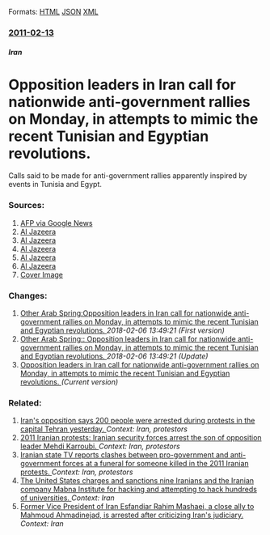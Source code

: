 
Formats: [HTML](/news/2011/02/13/opposition-leaders-in-iran-call-for-nationwide-anti-government-rallies-on-monday-in-attempts-to-mimic-the-recent-tunisian-and-egyptian-revo.html)  [JSON](/news/2011/02/13/opposition-leaders-in-iran-call-for-nationwide-anti-government-rallies-on-monday-in-attempts-to-mimic-the-recent-tunisian-and-egyptian-revo.json)  [XML](/news/2011/02/13/opposition-leaders-in-iran-call-for-nationwide-anti-government-rallies-on-monday-in-attempts-to-mimic-the-recent-tunisian-and-egyptian-revo.xml)  

### [2011-02-13](/news/2011/02/13/index.md)

##### Iran
# Opposition leaders in Iran call for nationwide anti-government rallies on Monday, in attempts to mimic the recent Tunisian and Egyptian revolutions. 

Calls said to be made for anti-government rallies apparently inspired by events in Tunisia and Egypt.


### Sources:

1. [AFP via Google News](http://www.google.com/hostednews/afp/article/ALeqM5gNJhV-MEAbPHUuZ_WzQXzeXOrwAQ?docId=CNG.e6210a294125e6051fab15d1b9c3fb5a.621)
2. [Al Jazeera](http://english.aljazeera.net/news/africa/2011/02/201121314913447933.html)
3. [Al Jazeera](http://english.aljazeera.net/news/middleeast/2011/02/2011212162526150718.html)
4. [Al Jazeera](http://english.aljazeera.net/news/middleeast/2011/02/2011213132610927713.html)
5. [Al Jazeera](http://english.aljazeera.net/news/middleeast/2011/02/2011213185556388117.html)
6. [Al Jazeera](http://english.aljazeera.net/news/middleeast/2011/02/201121395356723720.html)
6. [Cover Image](http://www.aljazeera.com/mritems/Images/2011/2/12/201121220351385150_20.jpg)

### Changes:

1. [Other Arab Spring:Opposition leaders in Iran call for nationwide anti-government rallies on Monday, in attempts to mimic the recent Tunisian and Egyptian revolutions. ](/news/2011/02/13/other-arab-spring-popposition-leaders-in-iran-call-for-nationwide-anti-government-rallies-on-monday-in-attempts-to-mimic-the-recent-tunisia.md) _2018-02-06 13:49:21 (First version)_
2. [Other Arab Spring:: Opposition leaders in Iran call for nationwide anti-government rallies on Monday, in attempts to mimic the recent Tunisian and Egyptian revolutions. ](/news/2011/02/13/other-arab-spring-opposition-leaders-in-iran-call-for-nationwide-anti-government-rallies-on-monday-in-attempts-to-mimic-the-recent-tunisi.md) _2018-02-06 13:49:21 (Update)_
2. [Opposition leaders in Iran call for nationwide anti-government rallies on Monday, in attempts to mimic the recent Tunisian and Egyptian revolutions. ](/news/2011/02/13/opposition-leaders-in-iran-call-for-nationwide-anti-government-rallies-on-monday-in-attempts-to-mimic-the-recent-tunisian-and-egyptian-revo.md) _(Current version)_

### Related:

1. [Iran's opposition says 200 people were arrested during protests in the capital Tehran yesterday. ](/news/2011/03/2/iran-s-opposition-says-200-people-were-arrested-during-protests-in-the-capital-tehran-yesterday.md) _Context: Iran, protestors_
2. [2011 Iranian protests: Iranian security forces arrest the son of opposition leader Mehdi Karroubi. ](/news/2011/02/22/2011-iranian-protests-iranian-security-forces-arrest-the-son-of-opposition-leader-mehdi-karroubi.md) _Context: Iran, protestors_
3. [Iranian state TV reports clashes between pro-government and anti-government forces at a funeral for someone killed in the 2011 Iranian protests. ](/news/2011/02/16/iranian-state-tv-reports-clashes-between-pro-government-and-anti-government-forces-at-a-funeral-for-someone-killed-in-the-2011-iranian-prote.md) _Context: Iran, protestors_
4. [The United States charges and sanctions nine Iranians and the Iranian company Mabna Institute for hacking and attempting to hack hundreds of universities. ](/news/2018/03/23/the-united-states-charges-and-sanctions-nine-iranians-and-the-iranian-company-mabna-institute-for-hacking-and-attempting-to-hack-hundreds-of.md) _Context: Iran_
5. [Former Vice President of Iran Esfandiar Rahim Mashaei, a close ally to Mahmoud Ahmadinejad, is arrested after criticizing Iran's judiciary. ](/news/2018/03/17/former-vice-president-of-iran-esfandiar-rahim-mashaei-a-close-ally-to-mahmoud-ahmadinejad-is-arrested-after-criticizing-iran-s-judiciary.md) _Context: Iran_
